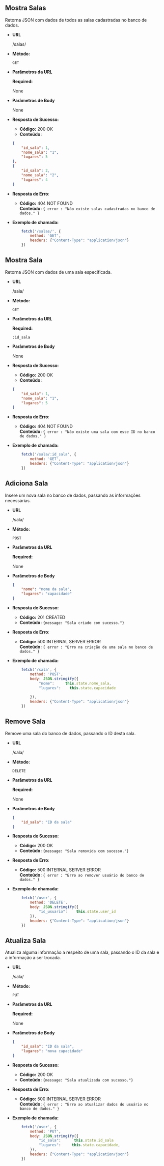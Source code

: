 **Mostra Salas**
----

Retorna JSON com dados de todos as salas cadastradas no banco de dados.

* **URL**

    /salas/

* **Método:**

    `GET`
  
*  **Parâmetros da URL**

    **Required:**

    None

* **Parâmetros de Body**

    None

* **Resposta de Sucesso:**

    * **Código:** 200 OK<br />
    * **Conteúdo:**

    ```json
    {
        "id_sala": 1,
        "nome_sala": "1",
        "lugares": 5
    },
    {
        "id_sala": 2,
        "nome_sala": "2",
        "lugares": 4
    }
    ```
 
* **Resposta de Erro:**

  * **Código:** 404 NOT FOUND <br />
    **Conteúdo:** `{ error : "Não existe salas cadastradas no banco de dados." }`

* **Exemplo de chamada:**

    ```javascript
        fetch('/salas/', {
            method: 'GET',
            headers: {"Content-Type": "application/json"}
        })
    ```

**Mostra Sala**
----

Retorna JSON com dados de uma sala especificada.

* **URL**

    /sala/

* **Método:**

    `GET`
  
*  **Parâmetros da URL**

    **Required:**

    `:id_sala`

* **Parâmetros de Body**

    None

* **Resposta de Sucesso:**

    * **Código:** 200 OK<br />
    * **Conteúdo:**

    ```json
    {
        "id_sala": 1,
        "nome_sala": "1",
        "lugares": 5
    }
    ```

* **Resposta de Erro:**

  * **Código:** 404 NOT FOUND <br />
    **Conteúdo:** `{ error : "Não existe uma sala com esse ID no banco de dados." }`

* **Exemplo de chamada:**

    ```javascript
        fetch('/sala/:id_sala', {
            method: 'GET',
            headers: {"Content-Type": "application/json"}
        })
    ```

**Adiciona Sala**
----

Insere um nova sala no banco de dados, passando as informações necessárias.

* **URL**

    /sala/

* **Método:**

    `POST`
  
*  **Parâmetros da URL**

    **Required:**

    None

* **Parâmetros de Body**

    ```json
    {
        "nome": "nome da sala",
        "lugares": "capacidade"
    }
    ```

* **Resposta de Sucesso:**

    * **Código:** 201 CREATED <br />
    * **Conteúdo:** `{message: "Sala criado com sucesso."}`

* **Resposta de Erro:**

  * **Código:** 500 INTERNAL SERVER ERROR <br />
    **Conteúdo:** `{ error : "Erro na criação de uma sala no banco de dados." }`

* **Exemplo de chamada:**

    ```javascript
        fetch('/sala', {
            method: 'POST',
            body: JSON.stringify({
                "nome":     this.state.nome_sala,              
                "lugares":    this.state.capacidade
                
            }),
            headers: {"Content-Type": "application/json"}
        })
    ```


**Remove Sala**
----

Remove uma sala do banco de dados, passando o ID desta sala.

* **URL**

    /sala/

* **Método:**

    `DELETE`
  
*  **Parâmetros da URL**

    **Required:**

    None

* **Parâmetros de Body**

    ```json
    {
        "id_sala": "ID da sala"
    }
    ```

* **Resposta de Sucesso:**

    * **Código:** 200 OK <br />
    * **Conteúdo:** `{message: "Sala removida com sucesso."}`

* **Resposta de Erro:**

  * **Código:** 500 INTERNAL SERVER ERROR <br />
    **Conteúdo:** `{ error : "Erro ao remover usuário do banco de dados." }`

* **Exemplo de chamada:**

    ```javascript
        fetch('/user', {
            method: 'DELETE',
            body: JSON.stringify({
                "id_usuario":    this.state.user_id            
            }),
            headers: {"Content-Type": "application/json"}
        })
    ```

**Atualiza Sala**
----

Atualiza alguma informação a respeito de uma sala, passando o ID da sala e a informação a ser trocada.

* **URL**

    /sala/

* **Método:**

    `PUT`
  
*  **Parâmetros da URL**

    **Required:**

    None

* **Parâmetros de Body**

    ```json
    {
        "id_sala": "ID da sala",
        "lugares": "nova capacidade"
    }
    ```

* **Resposta de Sucesso:**

    * **Código:** 200 OK <br />
    * **Conteúdo:** `{message: "Sala atualizada com sucesso."}`

* **Resposta de Erro:**

  * **Código:** 500 INTERNAL SERVER ERROR <br />
    **Conteúdo:** `{ error : "Erro ao atualizar dados do usuário no banco de dados." }`

* **Exemplo de chamada:**

    ```javascript
        fetch('/user', {
            method: 'PUT',
            body: JSON.stringify({
                "id_sala":      this.state.id_sala
                "lugares":     this.state.capacidade,                         
            }),
            headers: {"Content-Type": "application/json"}
        })
    ```